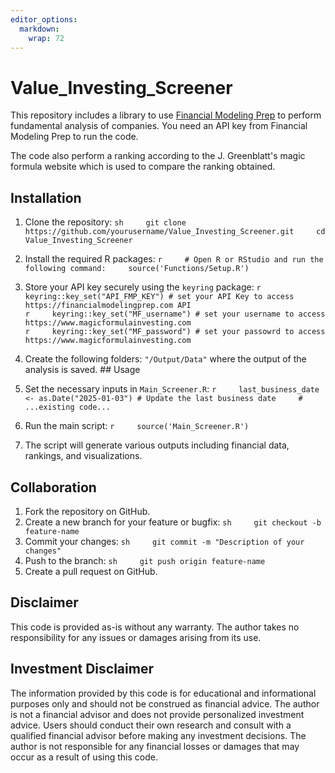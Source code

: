 ```yaml
---
editor_options: 
  markdown: 
    wrap: 72
---
```


# Value_Investing_Screener

This repository includes a library to use [Financial Modeling
Prep](https://financialmodelingprep.com) to perform fundamental analysis
of companies. You need an API key from Financial Modeling Prep to run
the code.

The code also perform a ranking according to the J. Greenblatt's magic
formula website which is used to compare the ranking obtained.

## Installation

1.  Clone the repository:
    `sh     git clone https://github.com/yourusername/Value_Investing_Screener.git     cd Value_Investing_Screener`

2.  Install the required R packages:
    `r     # Open R or RStudio and run the following command:     source('Functions/Setup.R')`

3.  Store your API key securely using the `keyring` package:
    `r     keyring::key_set("API_FMP_KEY") # set your API Key to access  https://financialmodelingprep.com API`\
    `r     keyring::key_set("MF_username") # set your username to access https://www.magicformulainvesting.com`\
    `r     keyring::key_set("MF_password") # set your passowrd to access https://www.magicformulainvesting.com`

4.  Create the following folders: `"/Output/Data"` where the output of
    the analysis is saved. \## Usage

5.  Set the necessary inputs in `Main_Screener.R`:
    `r     last_business_date <- as.Date("2025-01-03") # Update the last business date     # ...existing code...`

6.  Run the main script: `r     source('Main_Screener.R')`

7.  The script will generate various outputs including financial data,
    rankings, and visualizations.

## Collaboration

1.  Fork the repository on GitHub.
2.  Create a new branch for your feature or bugfix:
    `sh     git checkout -b feature-name`
3.  Commit your changes:
    `sh     git commit -m "Description of your changes"`
4.  Push to the branch: `sh     git push origin feature-name`
5.  Create a pull request on GitHub.

## Disclaimer

This code is provided as-is without any warranty. The author takes no
responsibility for any issues or damages arising from its use.

## Investment Disclaimer

The information provided by this code is for educational and
informational purposes only and should not be construed as financial
advice. The author is not a financial advisor and does not provide
personalized investment advice. Users should conduct their own research
and consult with a qualified financial advisor before making any
investment decisions. The author is not responsible for any financial
losses or damages that may occur as a result of using this code.
